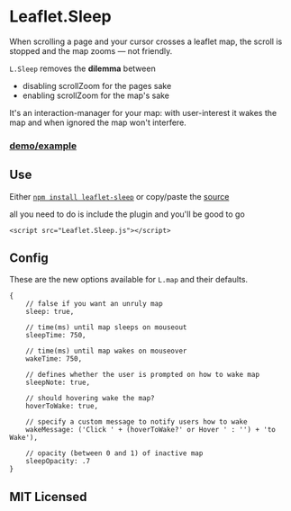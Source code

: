 # Leaflet.Sleep

When scrolling a page and your cursor crosses a leaflet map, the scroll is
stopped and the map zooms &mdash; not friendly.

`L.Sleep` removes the **dilemma** between

  * disabling scrollZoom for the pages sake
  * enabling scrollZoom for the map's sake

It's an interaction-manager for your map:
with user-interest it wakes the map and
when ignored the map won't interfere.

### [demo/example](https://cliffcloud.github.io/Leaflet.Sleep)

## Use

Either
[`npm install leaflet-sleep`](https://www.npmjs.com/package/leaflet-sleep)
or copy/paste the
[source](https://github.com/CliffCloud/Leaflet.Sleep/blob/master/Leaflet.Sleep.js)

all you need to do is include the plugin and you'll be good to go

    <script src="Leaflet.Sleep.js"></script>

## Config

These are the new options available for `L.map` and their defaults.

    {
        // false if you want an unruly map
        sleep: true,

        // time(ms) until map sleeps on mouseout
        sleepTime: 750,

        // time(ms) until map wakes on mouseover
        wakeTime: 750,

        // defines whether the user is prompted on how to wake map
        sleepNote: true,

        // should hovering wake the map?
        hoverToWake: true,

        // specify a custom message to notify users how to wake
        wakeMessage: ('Click ' + (hoverToWake?' or Hover ' : '') + 'to Wake'),

        // opacity (between 0 and 1) of inactive map
        sleepOpacity: .7
    }

## MIT Licensed
